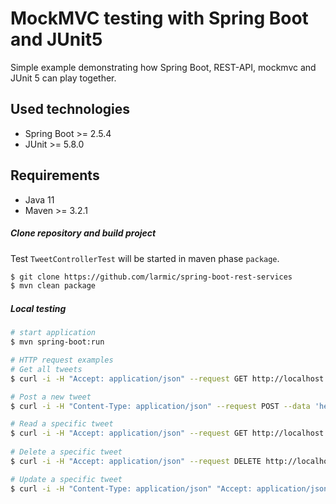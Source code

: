 # MockMVC testing with Spring Boot and JUnit5

Simple example demonstrating how Spring Boot, REST-API, mockmvc and JUnit 5 can play together.

## Used technologies

* Spring Boot >= 2.5.4
* JUnit >= 5.8.0

## Requirements

* Java 11
* Maven >= 3.2.1 

##### Clone repository and build project

Test ```TweetControllerTest``` will be started in maven phase ```package```.

```sh
$ git clone https://github.com/larmic/spring-boot-rest-services
$ mvn clean package
```

##### Local testing

```sh
# start application
$ mvn spring-boot:run

# HTTP request examples
# Get all tweets
$ curl -i -H "Accept: application/json" --request GET http://localhost:8080/

# Post a new tweet
$ curl -i -H "Content-Type: application/json" --request POST --data 'hello, this is a tweet!' http://localhost:8080/

# Read a specific tweet     
$ curl -i -H "Accept: application/json" --request GET http://localhost:8080/{tweet-id}      
 
# Delete a specific tweet
$ curl -i -H "Accept: application/json" --request DELETE http://localhost:8080/{tweet-id}

# Update a specific tweet    
$ curl -i -H "Content-Type: application/json" "Accept: application/json" --request PUT --data 'hello, this is a changed tweet!' http://localhost:8080/{tweet-id}        
```

